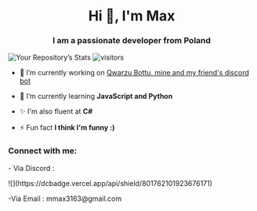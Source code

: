 <h1 align="center">Hi 👋, I'm Max</h1>
<h3 align="center">I am a passionate developer from Poland</h3>

![Your Repository’s Stats](https://github-readme-stats.vercel.app/api?username=nightshadetvn&show_icons=true)
![visitors](https://visitor-badge.glitch.me/badge?page_id=nightshadetvn.nightshadetvn&left_color=green&right_color=red)
- 🔭 I’m currently working on [Qwarzu Bottu, mine and my friend's discord bot](https://github.com/DeltaWither/Qwarzu-botto)

- 🌱 I’m currently learning **JavaScript and Python**

- ✨ I'm also fluent at **C#**

- ⚡ Fun fact **I think I'm funny :)**

<h3 align="left">Connect with me:</h3>
<p align="left">
- Via Discord : 
</p>
![](https://dcbadge.vercel.app/api/shield/801762101923676171)
<p align="left">
-Via Email : mmax3163@gmail.com
</p>
